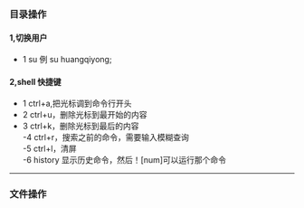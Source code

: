 ### 目录操作
#### 1,切换用户  
- 1    su 例 su huangqiyong;  
#### 2,shell 快捷键  
- 1 ctrl+a,把光标调到命令行开头  
- 2 ctrl+u，删除光标到最开始的内容  
- 3 ctrl+k，删除光标到最后的内容  
-4 ctrl+r，搜索之前的命令，需要输入模糊查询  
-5 ctrl+l，清屏  
-6 history 显示历史命令，然后！[num]可以运行那个命令  
* * *
### 文件操作


